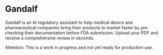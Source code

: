 # Gandalf

Gandalf is an AI regulatory assistant to help medical device and pharmaceutical companies bring their products to market faster by pre-checking their documentation before FDA submission. Upload your PDF and receive a comprehensive review in seconds.

Attention: This is a work in progress and not yet ready for production use.